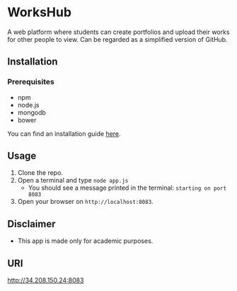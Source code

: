 # WorksHub
 A web platform where students can create portfolios and upload their works for other people to view. Can be regarded as a simplified version of GitHub.

## Installation
### Prerequisites
+ npm 
+ node.js 
+ mongodb 
+ bower

You can find an installation guide [here](https://github.com/abdelrahman-elkady/se-tutorial/blob/master/environment_setup.md). 


## Usage
1. Clone the repo. 
2. Open a terminal and type ``` node app.js ``` 
   * You should see a message printed in the terminal: ``` starting on port 8083 ```
3. Open your browser on ``` http://localhost:8083 ```. 



## Disclaimer
+ This app is made only for academic purposes.

## URI
http://34.208.150.24:8083


